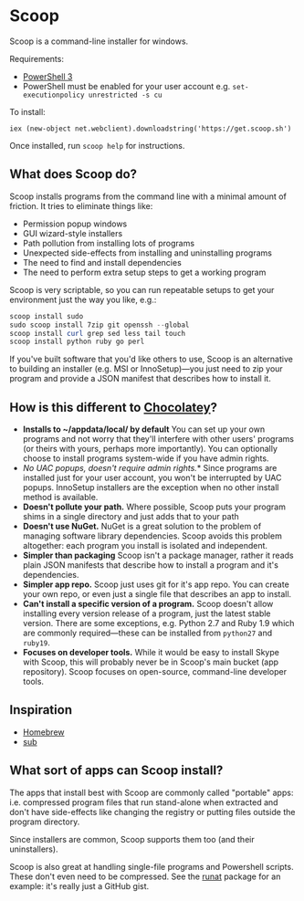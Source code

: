 Scoop
=====

Scoop is a command-line installer for windows.

Requirements:

* [PowerShell 3](http://www.microsoft.com/en-us/download/details.aspx?id=34595)
* PowerShell must be enabled for your user account e.g. `set-executionpolicy unrestricted -s cu`

To install:

    iex (new-object net.webclient).downloadstring('https://get.scoop.sh')
    
Once installed, run `scoop help` for instructions.

What does Scoop do?
-------------------

Scoop installs programs from the command line with a minimal amount of friction. It tries to eliminate things like:
* Permission popup windows
* GUI wizard-style installers
* Path pollution from installing lots of programs
* Unexpected side-effects from installing and uninstalling programs
* The need to find and install dependencies
* The need to perform extra setup steps to get a working program

Scoop is very scriptable, so you can run repeatable setups to get your environment just the way you like, e.g.:

```powershell
scoop install sudo
sudo scoop install 7zip git openssh --global
scoop install curl grep sed less tail touch
scoop install python ruby go perl
```

If you've built software that you'd like others to use, Scoop is an alternative to building an installer (e.g. MSI or InnoSetup)—you just need to zip your program and provide a JSON manifest that describes how to install it.

How is this different to [Chocolatey](http://chocolatey.org)?
-------------------------------------------------------------

* **Installs to ~/appdata/local/ by default** You can set up your own programs and not worry that they'll interfere with other users' programs (or theirs with yours, perhaps more importantly). You can optionally choose to install programs system-wide if you have admin rights.
* **No UAC popups, doesn't require admin rights*.** Since programs are installed just for your user account, you won't be interrupted by UAC popups. InnoSetup installers are the exception when no other install method is available.
* **Doesn't pollute your path.** Where possible, Scoop puts your program shims in a single directory and just adds that to your path
* **Doesn't use NuGet.** NuGet is a great solution to the problem of managing software library dependencies. Scoop avoids this problem altogether: each program you install is isolated and independent.
* **Simpler than packaging** Scoop isn't a package manager, rather it reads plain JSON manifests that describe how to install a program and it's dependencies.
* **Simpler app repo.** Scoop just uses git for it's app repo. You can create your own repo, or even just a single file that describes an app to install.
* **Can't install a specific version of a program.** Scoop doesn't allow installing every version release of a program, just the latest stable version. There are some exceptions, e.g. Python 2.7 and Ruby 1.9 which are commonly required—these can be installed from `python27` and `ruby19`.
* **Focuses on developer tools.** While it would be easy to install Skype with Scoop, this will probably never be in Scoop's main bucket (app repository). Scoop focuses on open-source, command-line developer tools.

Inspiration
-----------

* [Homebrew](http://mxcl.github.io/homebrew/)
* [sub](https://github.com/37signals/sub#readme)

What sort of apps can Scoop install?
------------------------------------

The apps that install best with Scoop are commonly called "portable" apps: i.e. compressed program files that run stand-alone when extracted and don't have side-effects like changing the registry or putting files outside the program directory.

Since installers are common, Scoop supports them too (and their uninstallers).

Scoop is also great at handling single-file programs and Powershell scripts. These don't even need to be compressed. See the [runat](https://github.com/lukesampson/scoop/blob/master/bucket/runat.json) package for an example: it's really just a GitHub gist.